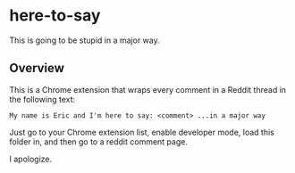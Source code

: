 # here-to-say
This is going to be stupid in a major way. 

## Overview

This is a Chrome extension that wraps every comment in a Reddit thread in the following text: 

`My name is Eric and I'm here to say: <comment> ...in a major way`

Just go to your Chrome extension list, enable developer mode, load this folder in, and then go to a reddit comment page. 

I apologize. 

